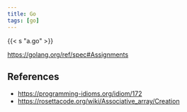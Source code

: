 ```yaml
---
title: Go
tags: [go]
---
```


{{< s "a.go" >}}

<https://golang.org/ref/spec#Assignments>

## References

- <https://programming-idioms.org/idiom/172>
- <https://rosettacode.org/wiki/Associative_array/Creation>
